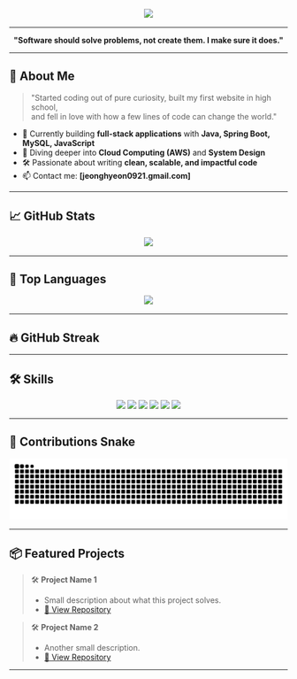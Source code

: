 <p align="center">
  <img src="https://capsule-render.vercel.app/api?type=waving&color=gradient&height=200&section=header&text=Hi,%20I'm%20eononenoe!&fontSize=50&fontAlignY=40&desc=Crafting%20Solutions%20with%20Passion%20and%20Precision&descAlignY=60&descAlign=62"/>
</p>

---

<p align="center">
  <b>"Software should solve problems, not create them. I make sure it does."</b>
</p>

---

## 🚀 About Me

> "Started coding out of pure curiosity, built my first website in high school,  
> and fell in love with how a few lines of code can change the world."

- 🔭 Currently building **full-stack applications** with **Java, Spring Boot, MySQL, JavaScript**
- 🌱 Diving deeper into **Cloud Computing (AWS)** and **System Design**
- 🛠️ Passionate about writing **clean, scalable, and impactful code**
- 📫 Contact me: **[jeonghyeon0921.gmail.com]**

---

## 📈 GitHub Stats

<p align="center">
  <img src="https://github-readme-stats.vercel.app/api?username=eononenoe&show_icons=true&theme=graywhite&count_private=true&hide=stars" width="45%"/>
</p>

---

## 📡 Top Languages

<p align="center">
  <img src="https://github-readme-stats.vercel.app/api/top-langs/?username=eononenoe&layout=compact&theme=graywhite" width="45%"/>
</p>

---

## 🔥 GitHub Streak

<p align="center">
  <https://github-readme-streak-stats.herokuapp.com?user=eononenoe&hide_border=true&locale=en&date_format=Y.MM.DD>
</p>

---

## 🛠️ Skills

<p align="center">
  <img src="https://img.shields.io/badge/Java-007396?style=for-the-badge&logo=Java&logoColor=white"/>
  <img src="https://img.shields.io/badge/MySQL-4479A1?style=for-the-badge&logo=MySQL&logoColor=white"/>
  <img src="https://img.shields.io/badge/HTML5-E34F26?style=for-the-badge&logo=html5&logoColor=white"/>
  <img src="https://img.shields.io/badge/CSS3-1572B6?style=for-the-badge&logo=css3&logoColor=white"/>
  <img src="https://img.shields.io/badge/JavaScript-F7DF1E?style=for-the-badge&logo=javascript&logoColor=black"/>
  <img src="https://img.shields.io/badge/Python-3776AB?style=for-the-badge&logo=python&logoColor=white"/>
</p>

---

## 🐍 Contributions Snake

<p align="center">
  <img src="https://github.com/eononenoe/eononenoe/blob/output/github-contribution-grid-snake.svg"/>
</p>

---

## 📦 Featured Projects

> 🛠️ **Project Name 1**  
> - Small description about what this project solves.
> - [🔗 View Repository](https://github.com/your-repo-link)

> 🛠️ **Project Name 2**  
> - Another small description.
> - [🔗 View Repository](https://github.com/your-repo-link)

---
